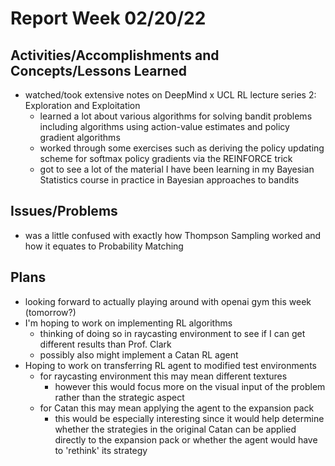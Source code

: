 # Report Week 02/20/22
## Activities/Accomplishments and Concepts/Lessons Learned
* watched/took extensive notes on DeepMind x UCL RL lecture series 2: Exploration and Exploitation
  * learned a lot about various algorithms for solving bandit problems including algorithms using action-value estimates and policy gradient algorithms
  * worked through some exercises such as deriving the policy updating scheme for softmax policy gradients via the REINFORCE trick
  * got to see a lot of the material I have been learning in my Bayesian Statistics course in practice in Bayesian approaches to bandits

## Issues/Problems
* was a little confused with exactly how Thompson Sampling worked and how it equates to Probability Matching

## Plans
* looking forward to actually playing around with openai gym this week (tomorrow?)
* I'm hoping to work on implementing RL algorithms
  * thinking of doing so in raycasting environment to see if I can get different results than Prof. Clark
  * possibly also might implement a Catan RL agent
* Hoping to work on transferring RL agent to modified test environments
  * for raycasting environment this may mean different textures
    * however this would focus more on the visual input of the problem rather than the strategic aspect
  * for Catan this may mean applying the agent to the expansion pack
    * this would be especially interesting since it would help determine whether the strategies in the original Catan can be applied directly to the expansion pack or whether the agent would have to 'rethink' its strategy
